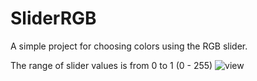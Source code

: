 # SliderRGB

A simple project for choosing colors using the RGB slider.

The range of slider values is from 0 to 1 (0 - 255)
![view](https://user-images.githubusercontent.com/48784547/75465511-6b16ae80-5991-11ea-841f-f8e2cde8f60a.png)
